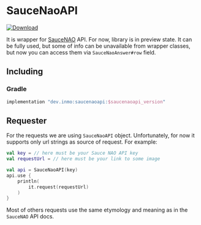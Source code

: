 # SauceNaoAPI

 [ ![Download](https://api.bintray.com/packages/insanusmokrassar/SauceNaoAPI/saucenaoapi/images/download.svg) ](https://bintray.com/insanusmokrassar/SauceNaoAPI/saucenaoapi/_latestVersion)

It is wrapper for [SauceNAO](https://saucenao.com/) API. For now, library is
in preview state. It can be fully used, but some of info can be unavailable from
wrapper classes, but now you can access them via `SauceNaoAnswer#row` field.

## Including

### Gradle

```groovy
implementation "dev.inmo:saucenaoapi:$saucenaoapi_version"
```

## Requester

For the requests we are using `SauceNaoAPI` object. Unfortunately, for now it
supports only url strings as source of request. For example:

```kotlin
val key = // here must be your Sauce NAO API key
val requestUrl = // here must be your link to some image

val api = SauceNaoAPI(key)
api.use {
    println(
        it.request(requestUrl)
    )
}
```

Most of others requests use the same etymology and meaning as in the
`SauceNAO` API docs.

